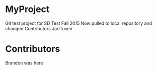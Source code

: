 # MyProject
Git test project for SD Test Fall 2015
Now pulled to local repository and changed
Contributors
JarlTuxen

# Contributors
Brandon was here
